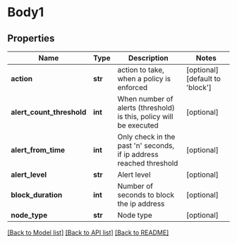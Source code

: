 # Body1

## Properties
Name | Type | Description | Notes
------------ | ------------- | ------------- | -------------
**action** | **str** | action to take, when a policy is enforced | [optional] [default to 'block']
**alert_count_threshold** | **int** | When number of alerts (threshold) is this, policy will be executed | [optional] 
**alert_from_time** | **int** | Only check in the past &#39;n&#39; seconds, if ip address reached threshold | [optional] 
**alert_level** | **str** | Alert level | [optional] 
**block_duration** | **int** | Number of seconds to block the ip address | [optional] 
**node_type** | **str** | Node type | [optional] 

[[Back to Model list]](../README.md#documentation-for-models) [[Back to API list]](../README.md#documentation-for-api-endpoints) [[Back to README]](../README.md)


